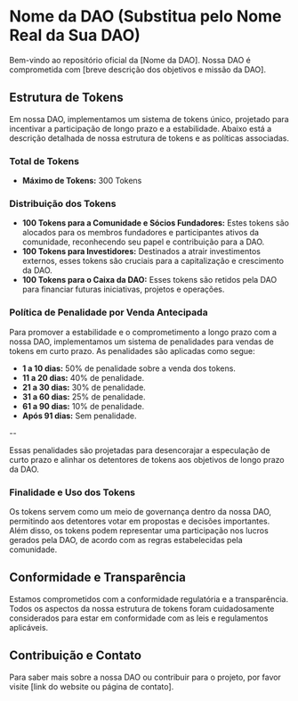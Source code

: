 # Nome da DAO (Substitua pelo Nome Real da Sua DAO)
Bem-vindo ao repositório oficial da [Nome da DAO]. Nossa DAO é comprometida com [breve descrição dos objetivos e missão da DAO].

## Estrutura de Tokens

Em nossa DAO, implementamos um sistema de tokens único, projetado para incentivar a participação de longo prazo e a estabilidade. Abaixo está a descrição detalhada de nossa estrutura de tokens e as políticas associadas.

### Total de Tokens

- **Máximo de Tokens:** 300 Tokens

### Distribuição dos Tokens

- **100 Tokens para a Comunidade e Sócios Fundadores:** Estes tokens são alocados para os membros fundadores e participantes ativos da comunidade, reconhecendo seu papel e contribuição para a DAO.
- **100 Tokens para Investidores:** Destinados a atrair investimentos externos, esses tokens são cruciais para a capitalização e crescimento da DAO.
- **100 Tokens para o Caixa da DAO:** Esses tokens são retidos pela DAO para financiar futuras iniciativas, projetos e operações.

### Política de Penalidade por Venda Antecipada

Para promover a estabilidade e o comprometimento a longo prazo com a nossa DAO, implementamos um sistema de penalidades para vendas de tokens em curto prazo. As penalidades são aplicadas como segue:

- **1 a 10 dias:** 50% de penalidade sobre a venda dos tokens.
- **11 a 20 dias:** 40% de penalidade.
- **21 a 30 dias:** 30% de penalidade.
- **31 a 60 dias:** 25% de penalidade.
- **61 a 90 dias:** 10% de penalidade.
- **Após 91 dias:** Sem penalidade.

--

Essas penalidades são projetadas para desencorajar a especulação de curto prazo e alinhar os detentores de tokens aos objetivos de longo prazo da DAO.

### Finalidade e Uso dos Tokens

Os tokens servem como um meio de governança dentro da nossa DAO, permitindo aos detentores votar em propostas e decisões importantes. Além disso, os tokens podem representar uma participação nos lucros gerados pela DAO, de acordo com as regras estabelecidas pela comunidade.

## Conformidade e Transparência

Estamos comprometidos com a conformidade regulatória e a transparência. Todos os aspectos da nossa estrutura de tokens foram cuidadosamente considerados para estar em conformidade com as leis e regulamentos aplicáveis.

## Contribuição e Contato

Para saber mais sobre a nossa DAO ou contribuir para o projeto, por favor visite [link do website ou página de contato].

